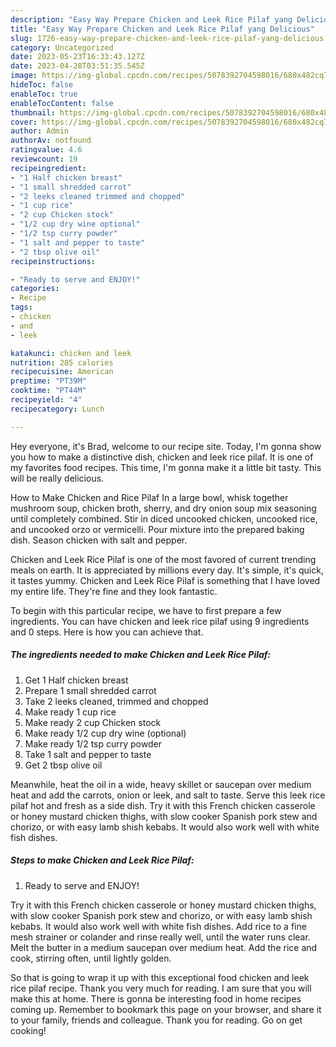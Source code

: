 ```yaml
---
description: "Easy Way Prepare Chicken and Leek Rice Pilaf yang Delicious"
title: "Easy Way Prepare Chicken and Leek Rice Pilaf yang Delicious"
slug: 1726-easy-way-prepare-chicken-and-leek-rice-pilaf-yang-delicious
category: Uncategorized
date: 2023-05-23T16:33:43.127Z
date: 2023-04-28T03:51:35.545Z
image: https://img-global.cpcdn.com/recipes/5078392704598016/680x482cq70/chicken-and-leek-rice-pilaf-recipe-main-photo.jpg
hideToc: false
enableToc: true
enableTocContent: false
thumbnail: https://img-global.cpcdn.com/recipes/5078392704598016/680x482cq70/chicken-and-leek-rice-pilaf-recipe-main-photo.jpg
cover: https://img-global.cpcdn.com/recipes/5078392704598016/680x482cq70/chicken-and-leek-rice-pilaf-recipe-main-photo.jpg
author: Admin
authorAv: notfound
ratingvalue: 4.6
reviewcount: 19
recipeingredient:
- "1 Half chicken breast"
- "1 small shredded carrot"
- "2 leeks cleaned trimmed and chopped"
- "1 cup rice"
- "2 cup Chicken stock"
- "1/2 cup dry wine optional"
- "1/2 tsp curry powder"
- "1 salt and pepper to taste"
- "2 tbsp olive oil"
recipeinstructions:

- "Ready to serve and ENJOY!"
categories:
- Recipe
tags:
- chicken
- and
- leek

katakunci: chicken and leek 
nutrition: 285 calories
recipecuisine: American
preptime: "PT39M"
cooktime: "PT44M"
recipeyield: "4"
recipecategory: Lunch

---
```



Hey everyone, it's Brad, welcome to our recipe site. Today, I'm gonna show you how to make a distinctive dish, chicken and leek rice pilaf. It is one of my favorites food recipes. This time, I'm gonna make it a little bit tasty. This will be really delicious.

How to Make Chicken and Rice Pilaf In a large bowl, whisk together mushroom soup, chicken broth, sherry, and dry onion soup mix seasoning until completely combined. Stir in diced uncooked chicken, uncooked rice, and uncooked orzo or vermicelli. Pour mixture into the prepared baking dish. Season chicken with salt and pepper.

Chicken and Leek Rice Pilaf is one of the most favored of current trending meals on earth. It is appreciated by millions every day. It's simple, it's quick, it tastes yummy. Chicken and Leek Rice Pilaf is something that I have loved my entire life. They're fine and they look fantastic.


To begin with this particular recipe, we have to first prepare a few ingredients. You can have chicken and leek rice pilaf using 9 ingredients and 0 steps. Here is how you can achieve that.

<!--inarticleads1-->

##### The ingredients needed to make Chicken and Leek Rice Pilaf:

1. Get 1 Half chicken breast
1. Prepare 1 small shredded carrot
1. Take 2 leeks cleaned, trimmed and chopped
1. Make ready 1 cup rice
1. Make ready 2 cup Chicken stock
1. Make ready 1/2 cup dry wine (optional)
1. Make ready 1/2 tsp curry powder
1. Take 1 salt and pepper to taste
1. Get 2 tbsp olive oil


Meanwhile, heat the oil in a wide, heavy skillet or saucepan over medium heat and add the carrots, onion or leek, and salt to taste. Serve this leek rice pilaf hot and fresh as a side dish. Try it with this French chicken casserole or honey mustard chicken thighs, with slow cooker Spanish pork stew and chorizo, or with easy lamb shish kebabs. It would also work well with white fish dishes. 

<!--inarticleads2-->

##### Steps to make Chicken and Leek Rice Pilaf:


1. Ready to serve and ENJOY!

Try it with this French chicken casserole or honey mustard chicken thighs, with slow cooker Spanish pork stew and chorizo, or with easy lamb shish kebabs. It would also work well with white fish dishes. Add rice to a fine mesh strainer or colander and rinse really well, until the water runs clear. Melt the butter in a medium saucepan over medium heat. Add the rice and cook, stirring often, until lightly golden. 

So that is going to wrap it up with this exceptional food chicken and leek rice pilaf recipe. Thank you very much for reading. I am sure that you will make this at home. There is gonna be interesting food in home recipes coming up. Remember to bookmark this page on your browser, and share it to your family, friends and colleague. Thank you for reading. Go on get cooking!
